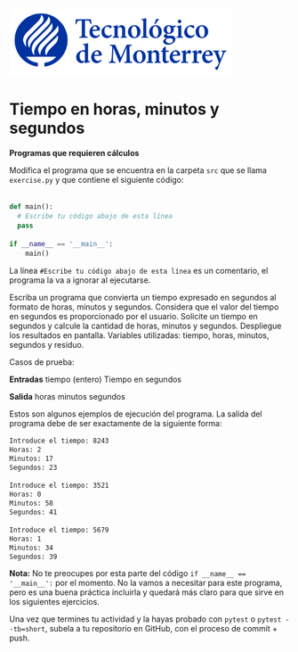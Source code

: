 ![Tec de Monterrey](../../images/logotecmty.png)
# Tiempo en horas, minutos y segundos
**Programas que requieren cálculos**

Modifica el programa que se encuentra en la carpeta `src` que se llama
`exercise.py` y que contiene el siguiente código:

```python

def main():
  # Escribe tu código abajo de esta línea
  pass

if __name__ == '__main__':
    main()
```

La línea `#Escribe tu código abajo de esta línea` es un comentario,
el programa la va a ignorar al ejecutarse.

Escriba un programa que convierta un tiempo expresado en segundos al formato de horas, minutos y segundos. 
Considera que el valor del tiempo en segundos es proporcionado por el usuario. 
Solicite un tiempo en segundos y calcule la cantidad de horas, minutos y segundos.
Despliegue los resultados en pantalla. Variables utilizadas: tiempo, horas, minutos, 
segundos y residuo.

Casos de prueba:

**Entradas**
tiempo (entero) Tiempo en segundos

**Salida**
horas
minutos
segundos

Estos son algunos ejemplos de ejecución del programa. La salida del programa debe de ser exactamente de la siguiente forma:

```plaintext
Introduce el tiempo: 8243
Horas: 2
Minutos: 17
Segundos: 23

Introduce el tiempo: 3521
Horas: 0
Minutos: 58
Segundos: 41

Introduce el tiempo: 5679
Horas: 1
Minutos: 34
Segundos: 39
```
**Nota:** No te preocupes por esta parte del código
`if __name__ == '__main__':` por el momento. No la vamos a necesitar para
este programa, pero es una buena práctica incluirla y quedará más
claro para que sirve en los siguientes ejercicios.

Una vez que termines tu actividad y la hayas probado con `pytest` o `pytest --tb=short`,
subela a tu repositorio en GitHub, con el proceso de commit + push.
